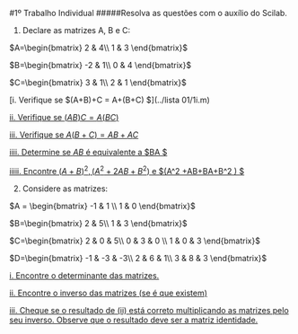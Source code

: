 #1º Trabalho Individual
#####Resolva as questões com o auxílio do Scilab.
1. Declare as matrizes A, B e C:

$A=\begin{bmatrix}
2 & 4\\
1 & 3 
\end{bmatrix}$

$B=\begin{bmatrix}
-2 & 1\\
0 & 4 
\end{bmatrix}$

$C=\begin{bmatrix}
3 & 1\\
2 & 1 
\end{bmatrix}$

[i. Verifique se $(A+B)+C = A+(B+C) $](../lista 01/1i.m)

[ii. Verifique se $(AB)C = A(BC)$](../1ii.m)

[iii. Verifique se $A(B+C) = AB + AC$](../1iii.m)

[iiii. Determine se $AB$ é equivalente a $BA $](../1iiii.m)

[iiiii. Encontre $(A+B)^2
, (A^2
+2AB+B^2
)$ e $(A^2
+AB+BA+B^2
) $](../1iiiii.m)



2. Considere as matrizes:

$A = \begin{bmatrix}
-1 & 1 \\
1 & 0 
\end{bmatrix}$

$B=\begin{bmatrix}
2 & 5\\
1 & 3 
\end{bmatrix}$

$C=\begin{bmatrix}
2 & 0 & 5\\
0 & 3 & 0 \\
1 & 0 & 3 
\end{bmatrix}$

$D=\begin{bmatrix}
-1 & -3 & -3\\
2 & 6 & 1\\
3 & 8 & 3 
\end{bmatrix}$

[i. Encontre o determinante das matrizes. ](../2i.m)

[ii. Encontre o inverso das matrizes (se é que existem)](../2ii.m)

[iii. Cheque se o resultado de (ii) está correto multiplicando as matrizes pelo seu inverso.
Observe que o resultado deve ser a matriz identidade.](../2iii.m)

